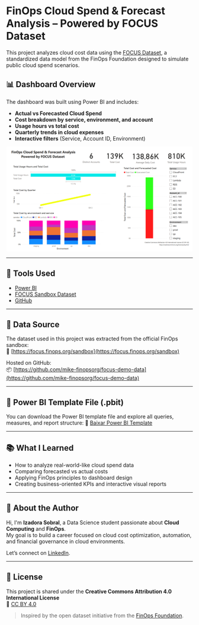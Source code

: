 # FinOps Cloud Spend & Forecast Analysis – Powered by FOCUS Dataset

This project analyzes cloud cost data using the [FOCUS Dataset](https://focus.finops.org/sandbox), a standardized data model from the FinOps Foundation designed to simulate public cloud spend scenarios.

## 📊 Dashboard Overview

The dashboard was built using Power BI and includes:

- **Actual vs Forecasted Cloud Spend**
- **Cost breakdown by service, environment, and account**
- **Usage hours vs total cost**
- **Quarterly trends in cloud expenses**
- **Interactive filters** (Service, Account ID, Environment)


![FinOps Dashboard](./dashboard.png)

---

## 🔧 Tools Used

- [Power BI](https://powerbi.microsoft.com/)
- [FOCUS Sandbox Dataset](https://focus.finops.org/sandbox)
- [GitHub](https://github.com/)

---

## 📁 Data Source

The dataset used in this project was extracted from the official FinOps sandbox:  
🔗 [https://focus.finops.org/sandbox](https://focus.finops.org/sandbox)

Hosted on GitHub:  
📦 [https://github.com/mike-finopsorg/focus-demo-data](https://github.com/mike-finopsorg/focus-demo-data)

---

## 🧩 Power BI Template File (.pbit)

You can download the Power BI template file and explore all queries, measures, and report structure:
🔗 <a href="https://raw.githubusercontent.com/izadorasobral/FinOps-Cloud-Spend-Forecast-Analysis-/main/Cloud%20Cost%20Optimization%20Dashboard.pbit" download>Baixar Power BI Template</a>

---

## 📚 What I Learned

- How to analyze real-world-like cloud spend data
- Comparing forecasted vs actual costs
- Applying FinOps principles to dashboard design
- Creating business-oriented KPIs and interactive visual reports

---

## 📌 About the Author

Hi, I'm **Izadora Sobral**, a Data Science student passionate about **Cloud Computing** and **FinOps**.  
My goal is to build a career focused on cloud cost optimization, automation, and financial governance in cloud environments.

Let’s connect on [LinkedIn](https://www.linkedin.com/in/izadora-sobral).

---

## 🔗 License

This project is shared under the **Creative Commons Attribution 4.0 International License**  
📖 [CC BY 4.0](https://creativecommons.org/licenses/by/4.0/)

> Inspired by the open dataset initiative from the [FinOps Foundation](https://www.finops.org/).


